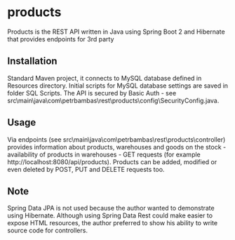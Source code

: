 # products

Products is the REST API written in Java using Spring Boot 2 and Hibernate that provides endpoints for 3rd party

## Installation

Standard Maven project, it connects to MySQL database defined in Resources directory. Initial scripts for 
MySQL database settings are saved in folder SQL Scripts. 
The API is secured by Basic Auth - see src\main\java\com\petrbambas\rest\products\config\SecurityConfig.java. 

## Usage

Via endpoints (see src\main\java\com\petrbambas\rest\products\controller) provides information about products, warehouses 
and goods on the stock - availability of products in warehouses - GET requests (for example http://localhost:8080/api/products). 
Products can be added, modified or even deleted by POST, PUT and DELETE requests too.

## Note

Spring Data JPA is not used because the author wanted to demonstrate using Hibernate. 
Although using Spring Data Rest could make easier to expose HTML resources, the author preferred
to show his ability to write source code for controllers. 
